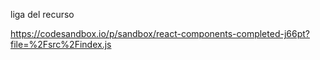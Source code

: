 liga del recurso

https://codesandbox.io/p/sandbox/react-components-completed-j66pt?file=%2Fsrc%2Findex.js

